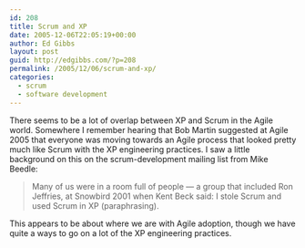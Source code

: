 ```yaml
---
id: 208
title: Scrum and XP
date: 2005-12-06T22:05:19+00:00
author: Ed Gibbs
layout: post
guid: http://edgibbs.com/?p=208
permalink: /2005/12/06/scrum-and-xp/
categories:
  - scrum
  - software development
---
```

There seems to be a lot of overlap between XP and Scrum in the Agile world. Somewhere I remember hearing that Bob Martin suggested at Agile 2005 that everyone was moving towards an Agile process that looked pretty much like Scrum with the XP engineering practices. I saw a little background on this on the scrum-development mailing list from Mike Beedle:

> Many of us were in a room full of people &#8212; a group that included Ron Jeffries, at Snowbird 2001 when Kent Beck said: I stole Scrum and used Scrum in XP (paraphrasing).

This appears to be about where we are with Agile adoption, though we have quite a ways to go on a lot of the XP engineering practices.